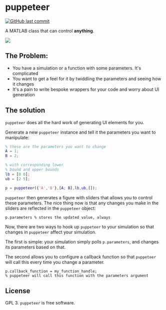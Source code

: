 # puppeteer

[![GitHub last commit](https://img.shields.io/github/last-commit/sg-s/puppeteer.svg)]()

A MATLAB class that can control **anything**. 

![](https://user-images.githubusercontent.com/6005346/57262966-9b751100-703c-11e9-890f-3808062e60d9.gif)

## The Problem:

* You have a simulation or a function with some parameters. It's complicated
* You want to get a feel for it by twiddling the parameters and seeing how it changes
* It's a pain to write bespoke wrappers for your code and worry about UI generation

## The solution 

`puppeteer` does all the hard work of generating UI elements for you. 

Generate a new `puppeteer` instance and tell it the parameters you want to manipulate:

```matlab
% these are the parameters you want to change
A = 1;
B = 2;

% with corresponding lower 
% bound and upper bounds
lb = [0 0];
ub = [2 5];

p = puppeteer({'A','B'},[A; B],lb,ub,[]);

```

`puppeteer` then generates a figure with sliders that allows you to control these parameters. The nice thing now is that any changes you make in the sliders are reflected in the `puppeteer` object:

```
p.parameters % stores the updated value, always
``` 

Now, there are two ways to hook up `puppeteer` to your simulation so that changes in `puppeteer` affect your simulation. 

The first is simple: your simulation simply polls `p.parameters`, and changes its parameters based on that. 

The second allows you to configure a callback function so that `puppeteer` will call this every time you change a parameter. 

```
p.callback_function = my_function_handle;
% puppeteer will call this function with the parameters argument

```



## License

GPL 3. `puppeteer` is free software. 
